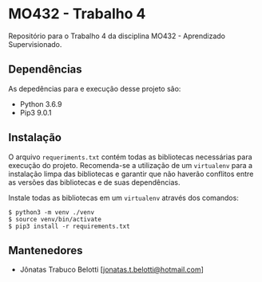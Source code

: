 # MO432 - Trabalho 4
Repositório para o Trabalho 4 da disciplina MO432 - Aprendizado Supervisionado.


## Dependências
As depedências para e execução desse projeto são:
- Python 3.6.9
- Pip3 9.0.1


## Instalação
O arquivo ``requeriments.txt`` contém todas as bibliotecas necessárias para execução do projeto. Recomenda-se a utilização de um ``virtualenv`` para a instalação limpa das bibliotecas e garantir que não haverão conflitos entre as versões das bibliotecas e de suas dependências. 

Instale todas as bibliotecas em um ``virtualenv`` através dos comandos:


```
$ python3 -m venv ./venv
$ source venv/bin/activate
$ pip3 install -r requirements.txt
```


## Mantenedores
- Jônatas Trabuco Belotti [jonatas.t.belotti@hotmail.com]
